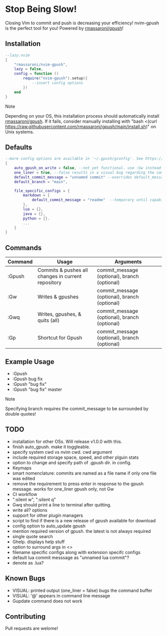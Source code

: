 # Stop Being Slow!
Closing Vim to commit and push is decreasing your efficiency! nvim-gpush is the perfect tool for you! Powered by [rmassaroni/gpush](https://github.com/rmassaroni/gpush)!

## Installation
```Lua
--lazy.nvim
{
    "rmassaroni/nvim-gpush",
    lazy = false,
    config = function ()
        require("nvim-gpush").setup({
            --insert config options
        })
    end
}
```
> [!NOTE]
> Depending on your OS, this installation process should automatically install [rmassaroni/gpush](https://github.com/rmassaroni/gpush). If it fails, consider manually installing with "bash <(curl https://raw.githubusercontent.com/rmassaroni/gpush/main/install.sh)" on Unix systems.

## Defaults
```Lua
--more config options are available in '~/.gpush/gconfig'. See https://github.com/rmassaroni/gpush
{
    auto_gpush_on_write = false, --not yet functional. use :Gw instead
    one_liner = true, --false results in a visual bug regarding the command buffer
    default_commit_message = "unnamed commit" --overrides default_message in ~/.gpush/gconfig.sh
    default_branch = "main",

    file_specific_configs = {
        markdown = {
            default_commit_message = "readme"  --temporary until capability to specify README.md
        },
        lua = {},
        java = {},
        python = {}.
        ...
    }
}
```
    
## Commands
| Command      | Usage                                        | Arguments |
|--------------|----------------------------------------------|-----------|
| :Gpush       | Commits & pushes all changes in current repository | commit_message (optional), branch (optional)     |
| :Gw             | Writes & gpushes                                             | commit_message (optional), branch (optional)   |
| :Gwq             | Writes, gpushes, & quits (all)                                             | commit_message (optional), branch (optional)     |
| :Gp    | Shortcut for Gpush  | commit_message (optional), branch (optional)   |


## Example Usage
- :Gpush
- :Gpush bug fix
- :Gpush "bug fix"
- :Gpush "bug fix" master
> [!NOTE]
> Specifying branch requires the commit_message to be surrounded by double quotes!

## TODO
- installation for other OSs.  Will release v1.0.0 with this.
- finish auto_gpush. make it toggleable.
- specify system cwd vs nvim cwd. cwd argument
- include required storage space, speed, and other plguin stats
- option to change and specify path of .gpush dir. in config.
- Keymaps
- smart nomenclature: commits are named as a file name if only one file was edited
- remove the requirement to press enter in response to the gpush message. works for one_liner gpush only, not Gw
- CI workflow
- ":silent w", ":silent q"
- Gwq should print a line to terminal after quitting.
- write all? options
- support for other plugin managers
- script to find if there is a new release of gpush available for download
- config option to auto_update gpush
- mention required version of gpush. the latest is not always required
- single quote search
- Ghelp. displays help stuff 
- option to surround args in <>
- filename specific configs along with extension specifc configs
- default lua commit messsage as "unnamed lua commit"?
- denote as .lua?


## Known Bugs
- VISUAL: printed output (one_liner = false) bugs the command buffer
- VISUAL: '@' appears in command line message
- Gupdate command does not work


## Contributing
Pull requests are welome!
